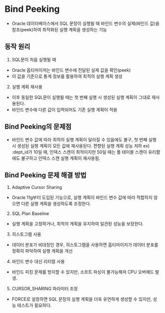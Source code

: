 <h1 id="bind-peeking">Bind Peeking</h1>
<ul>
<li>Oracle 데이터베이스에서 SQL 문장이 실행될 때 바인드 변수의 실제(바인드 값)을 참조(peek)하여 최적화된 실행 계획을 생성하는 기능</li>
</ul>
<h2 id="동작-원리">동작 원리</h2>
<ol>
<li>SQL문이 처음 실행될 때 </li>
</ol>
<ul>
<li>Oracle 옵티마이저는 바인드 변수에 전달된 실제 값을 확인(peek)</li>
<li>이 값을 기준으로 통계 정보를 활용하여 최적의 실행 계획 생성 </li>
</ul>
<ol start="2">
<li>실행 계획 재사용</li>
</ol>
<ul>
<li>이후 동일한 SQL문이 실행될 때는 첫 번째 실행 시 생성된 실행 계획이 그대로 재사용된다.</li>
<li>바인드 변수에 다른 값이 입력되어도 기존 실행 계획이 적용</li>
</ul>
<h2 id="bind-peeking의-문제점">Bind Peeking의 문제점</h2>
<ul>
<li>바인드 변수 값에 따라 최적의 실행 계획이 달라질 수 있음에도 불구, 첫 번째 실행 시 생성된 실행 계획이 모든 값에 재사용된다.
편향된 실행 계획
성능 저하
ex) :dept_id가 10일 때, 인덱스 스캔이 최적이지만 50일 때는 풀 테이블 스캔이 유리함에도 불구하고 인덱스 스캔 실행 계획이 재사용됨.</li>
</ul>
<h2 id="bind-peeking-문제-해결-방법">Bind Peeking 문제 해결 방법</h2>
<ol>
<li>Adaptive Cursor Sharing</li>
</ol>
<ul>
<li>Oracle 11g부터 도입된 기능으로, 실행 계획이 바인드 변수 값에 따라 적합하지 않으면 다른 실행 계획을 생성하도록 조정한다.</li>
</ul>
<ol start="2">
<li>SQL Plan Baseline</li>
</ol>
<ul>
<li>실행 계획을 고정하거나, 최적의 계획을 유지하여 일관된 성능을 보장한다.</li>
</ul>
<ol start="3">
<li>히스토그램 사용</li>
</ol>
<ul>
<li>데이터 분포가 비대칭인 경우, 히스토그램을 사용하면 옵티마이저가 데이터 분포를 정확히 파악하여 실행 계획을 개선</li>
</ul>
<ol start="4">
<li>바인드 변수 대신 리터럴 사용</li>
</ol>
<ul>
<li>바인드 피킹 문제를 방지할 수 있지만, 소프트 파싱이 불가능해져 CPU 오버헤드 발생.</li>
</ul>
<ol start="5">
<li>CURSOR_SHARING 파라미터 조정</li>
</ol>
<ul>
<li>FORCE로 설정하면 SQL 문장의 실행 계획을 더욱 유연하게 생성할 수 있지만, 성능 테스트가 필요하다.</li>
</ul>